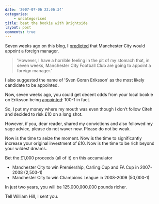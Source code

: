 ```yaml
---
date: '2007-07-06 22:06:34'
categories:
    - uncategorised
title: beat the bookie with Brightside
layout: post
comments: true
---
```

Seven weeks ago on this blog, I
[predicted](http://www.nbrightside.com/blog/2007/05/15/manchester-city-announce-new-manager/)
that Manchester City would appoint a foreign manager.

> 'However, I have a horrible feeling in the pit of my stomach that, in
> seven weeks, Manchester City Football Club are going to appoint a
> foreign manager.'

I also suggested the name of 'Sven Goran Eriksson' as the most likely
candidate to be appointed.

Now, seven weeks ago, you could get decent odds from your local bookie
on Eriksson being
[appointed](http://news.bbc.co.uk/sport1/hi/football/teams/m/man_city/6241052.stm):
100-1 in fact.

So, I put my money where my mouth was even though I don't follow Citeh
and decided to risk &pound;10 on a long shot.

However, if you, dear reader, shared my convictions and also followed my
sage advice, please do not waver now. Please do not be weak.

Now is the time to seize the moment. Now is the time to significantly
increase your original investment of &pound;10. Now is the time to be rich
beyond your wildest dreams.

Bet the &pound;1,000 proceeds (all of it) on this accumulator

-   Manchester City to win Premiership, Carling Cup and FA Cup in
    2007-2008 (2,500-1)
-   Manchester City to win Champions League in 2008-2009 (50,000-1)

In just two years, you will be 125,000,000,000 pounds richer.

Tell William Hill, I sent you.
